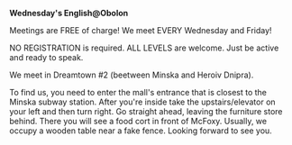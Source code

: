 **Wednesday's English@Obolon**

Meetings are FREE of charge! We meet EVERY Wednesday and Friday!

NO REGISTRATION is required. ALL LEVELS are welcome. Just be active and ready to speak.

We meet in Dreamtown #2 (beetween Minska and Heroiv Dnipra). 

To find us, you need to enter the mall's entrance that is closest to the Minska subway station. After you're inside take the upstairs/elevator on your left and then turn right. Go straight ahead, leaving the furniture store behind. There you will see a food cort in front of McFoxy. Usually, we occupy a wooden table near a fake fence. 
Looking forward to see you.